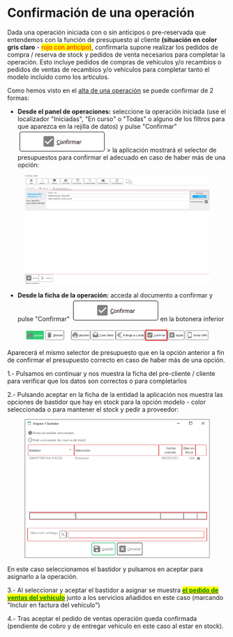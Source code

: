 # Confirmación de una operación

Dada una operación iniciada con o sin anticipos o pre-reservada que entendemos con la función de presupuesto al cliente **(situación en color gris claro** - <mark style="color:red;">rojo con anticipo)</mark>, confirmarla supone realizar los pedidos de compra / reserva de stock y pedidos de venta necesarios para completar la operación. Esto incluye pedidos de compras de vehículos y/o recambios o pedidos de ventas de recambios y/o vehículos para completar tanto el modelo incluido como los artículos.

Como hemos visto en el [alta de una operación](alta-de-una-operacion.md) se puede confirmar de 2 formas:

* **Desde el panel de operaciones:** seleccione la operación iniciada (use el localizador "Iniciadas", "En curso" o "Todas" o alguno de los filtros para que aparezca en la rejilla de datos) y pulse "Confirmar" ![](<../../../../.gitbook/assets/imagen (16) (4).png>) > la aplicación mostrará el selector de presupuestos para confirmar el adecuado en caso de haber más de una opción:

<figure><img src="../../../../.gitbook/assets/imagen (10) (4).png" alt=""><figcaption></figcaption></figure>

* **Desde la ficha de la operación:** acceda al documento a confirmar y pulse "Confirmar" ![](<../../../../.gitbook/assets/imagen (8) (3).png>) en la botonera inferior

<figure><img src="../../../../.gitbook/assets/imagen (18) (4).png" alt=""><figcaption></figcaption></figure>

Aparecerá el mismo selector de presupuesto que en la opción anterior a fin de confirmar el presupuesto correcto en caso de haber más de una opción.

1.- Pulsamos en continuar y nos muestra la ficha del pre-cliente / cliente para verificar que los datos son correctos o para completarlos

2.- Pulsando aceptar en la ficha de la entidad la aplicación nos muestra las opciones de bastidor que hay en stock para la opción modelo - color seleccionada o para mantener el stock y pedir a proveedor:

<figure><img src="../../../../.gitbook/assets/imagen (8) (1).png" alt=""><figcaption></figcaption></figure>

En este caso seleccionamos el bastidor y pulsamos en aceptar para asignarlo a la operación.

3.- Al seleccionar y aceptar el bastidor a asignar se muestra [<mark style="color:green;">**el pedido de ventas del vehículo**</mark>](../../../ventas/pedidos/) junto a los servicios añadidos en este caso (marcando "Incluir en factura del vehículo")

4.- Tras aceptar el pedido de ventas operación queda confirmada (pendiente de cobro y de entregar vehículo en este caso al estar en stock).

